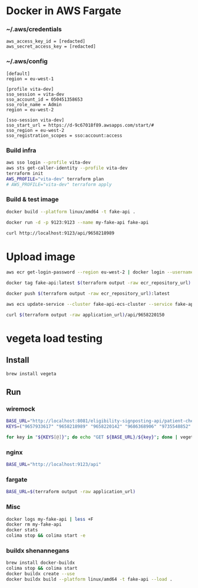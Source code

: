 # Docker in AWS Fargate

### ~/.aws/credentials
```[default]
aws_access_key_id = [redacted]
aws_secret_access_key = [redacted]
```

### ~/.aws/config
```
[default]
region = eu-west-1

[profile vita-dev]
sso_session = vita-dev
sso_account_id = 050451358653
sso_role_name = Admin
region = eu-west-2

[sso-session vita-dev]
sso_start_url = https://d-9c67018f89.awsapps.com/start/#
sso_region = eu-west-2
sso_registration_scopes = sso:account:access
````

### Build infra
```sh
aws sso login --profile vita-dev
aws sts get-caller-identity --profile vita-dev
terraform init
AWS_PROFILE="vita-dev" terraform plan
# AWS_PROFILE="vita-dev" terraform apply
```


### Build & test image
```sh
docker build --platform linux/amd64 -t fake-api .

docker run -d -p 9123:9123 --name my-fake-api fake-api

curl http://localhost:9123/api/9658218989
```

# Upload image
```sh
aws ecr get-login-password --region eu-west-2 | docker login --username AWS --password-stdin $(terraform output -raw ecr_repository_url | cut -d/ -f1)

docker tag fake-api:latest $(terraform output -raw ecr_repository_url):latest

docker push $(terraform output -raw ecr_repository_url):latest

aws ecs update-service --cluster fake-api-ecs-cluster --service fake-api-ecs-service --force-new-deployment --profile vita-dev --region eu-west-2

curl $(terraform output -raw application_url)/api/9658220150
```

# vegeta load testing

## Install

```sh
brew install vegeta
```

## Run

### wiremock
```sh
BASE_URL="http://localhost:8081/eligibility-signposting-api/patient-check"
KEYS=("9657933617" "9658218989" "9658220142" "9686368906" "9735548852" "9450114080" "9658218873" "9658218997" "9658220150" "9686368973" "9658218881" "9658219004" "9686369120" "9466447939" "9658218903" "9658219012" "9661033498" "9735548844")

for key in "${KEYS[@]}"; do echo "GET ${BASE_URL}/${key}"; done | vegeta attack -rate=3000/s -duration=60s | vegeta report
```

### nginx
```sh
BASE_URL="http://localhost:9123/api"
```

### fargate

```sh
BASE_URL=$(terraform output -raw application_url)
```

### Misc
```sh
docker logs my-fake-api | less +F
docker rm my-fake-api
docker stats
colima stop && colima start -e
```

### buildx shenannegans

```sh
brew install docker-buildx
colima stop && colima start
docker buildx create --use
docker buildx build --platform linux/amd64 -t fake-api --load .
```
